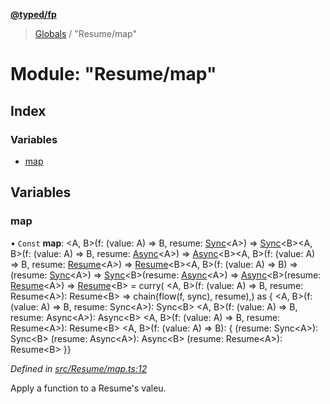 **[@typed/fp](../README.md)**

> [Globals](../globals.md) / "Resume/map"

# Module: "Resume/map"

## Index

### Variables

* [map](_resume_map_.md#map)

## Variables

### map

• `Const` **map**: \<A, B>(f: (value: A) => B, resume: [Sync](../interfaces/_resume_sync_.sync.md)\<A>) => [Sync](../interfaces/_resume_sync_.sync.md)\<B>\<A, B>(f: (value: A) => B, resume: [Async](../interfaces/_resume_async_.async.md)\<A>) => [Async](../interfaces/_resume_async_.async.md)\<B>\<A, B>(f: (value: A) => B, resume: [Resume](_resume_resume_.md#resume)\<A>) => [Resume](_resume_resume_.md#resume)\<B>\<A, B>(f: (value: A) => B) => (resume: [Sync](../interfaces/_resume_sync_.sync.md)\<A>) => [Sync](../interfaces/_resume_sync_.sync.md)\<B>(resume: [Async](../interfaces/_resume_async_.async.md)\<A>) => [Async](../interfaces/_resume_async_.async.md)\<B>(resume: [Resume](_resume_resume_.md#resume)\<A>) => [Resume](_resume_resume_.md#resume)\<B> = curry( \<A, B>(f: (value: A) => B, resume: Resume\<A>): Resume\<B> => chain(flow(f, sync), resume),) as { \<A, B>(f: (value: A) => B, resume: Sync\<A>): Sync\<B> \<A, B>(f: (value: A) => B, resume: Async\<A>): Async\<B> \<A, B>(f: (value: A) => B, resume: Resume\<A>): Resume\<B> \<A, B>(f: (value: A) => B): { (resume: Sync\<A>): Sync\<B> (resume: Async\<A>): Async\<B> (resume: Resume\<A>): Resume\<B> }}

*Defined in [src/Resume/map.ts:12](https://github.com/TylorS/typed-fp/blob/559f273/src/Resume/map.ts#L12)*

Apply a function to a Resume's valeu.
